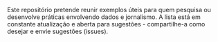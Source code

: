 Este repositório pretende reunir exemplos úteis para quem pesquisa ou desenvolve práticas envolvendo dados e jornalismo. A lista está em constante atualização e aberta para sugestões - compartilhe-a como desejar e envie sugestões \(issues\).

